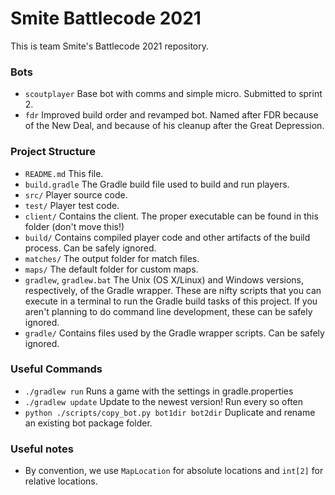 # Smite Battlecode 2021

This is team Smite's Battlecode 2021 repository.

### Bots
- `scoutplayer`
    Base bot with comms and simple micro. Submitted to sprint 2.
- `fdr`
    Improved build order and revamped bot. Named after FDR because of the New Deal, and because of his cleanup after the Great Depression.

### Project Structure

- `README.md`
    This file.
- `build.gradle`
    The Gradle build file used to build and run players.
- `src/`
    Player source code.
- `test/`
    Player test code.
- `client/`
    Contains the client. The proper executable can be found in this folder (don't move this!)
- `build/`
    Contains compiled player code and other artifacts of the build process. Can be safely ignored.
- `matches/`
    The output folder for match files.
- `maps/`
    The default folder for custom maps.
- `gradlew`, `gradlew.bat`
    The Unix (OS X/Linux) and Windows versions, respectively, of the Gradle wrapper. These are nifty scripts that you can execute in a terminal to run the Gradle build tasks of this project. If you aren't planning to do command line development, these can be safely ignored.
- `gradle/`
    Contains files used by the Gradle wrapper scripts. Can be safely ignored.


### Useful Commands

- `./gradlew run`
    Runs a game with the settings in gradle.properties
- `./gradlew update`
    Update to the newest version! Run every so often
- `python ./scripts/copy_bot.py bot1dir bot2dir`
    Duplicate and rename an existing bot package folder.

### Useful notes

- By convention, we use `MapLocation` for absolute locations and `int[2]` for relative locations.